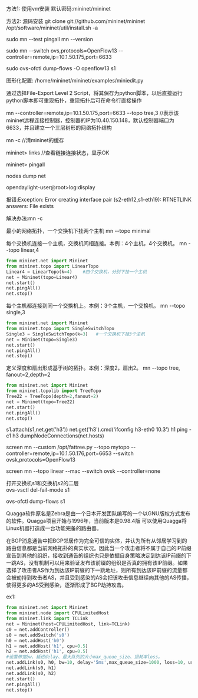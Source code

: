 方法1:
使用vm安装
默认密码:mininet/mininet

方法2:
源码安装
git clone git://github.com/mininet/mininet
/opt/software/mininet/util/install.sh -a

sudo mn --test pingall
mn --version

sudo mn --switch ovs,protocols=OpenFlow13 --controller=remote,ip=10.1.50.175,port=6633

sudo ovs-ofctl dump-flows -O openflow13 s1

图形化配置:
/home/mininet/mininet/examples/miniedit.py

通过选择File-Export Level 2 Script，将其保存为python脚本，以后直接运行python脚本即可重现拓扑，重现拓扑后可在命令行直接操作

mn --controller=remote,ip=10.1.50.175,port=6633 --topo tree,3 
//表示该mininet远程连接控制器，控制器的IP为10.40.150.148，默认控制器端口为6633，并且建立一个三层树形的网络拓扑结构

mn -c
//清mininet的缓存

mininet> links 
//查看链接连接状态，显示OK

mininet> pingall

nodes
dump
net

opendaylight-user@root>log:display

报错:Exception: Error creating interface pair (s2-eth12,s1-eth19): RTNETLINK answers: File exists

解决办法:mn -c

最小的网络拓扑，一个交换机下挂两个主机
mn --topo minimal

每个交换机连接一个主机，交换机间相连接。本例：4个主机，4个交换机。
mn --topo linear,4

```py
from mininet.net import Mininet
from mininet.topo import LinearTopo
Linear4 = LinearTopo(k=4)    #四个交换机，分别下挂一个主机
net = Mininet(topo=Linear4)
net.start()
net.pingAll()
net.stop()
```

每个主机都连接到同一个交换机上。本例：3个主机，一个交换机。
mn --topo single,3
```py
from mininet.net import Mininet
from mininet.topo import SingleSwitchTopo
Single3 = SingleSwitchTopo(k=3)   #一个交换机下挂3个主机
net = Mininet(topo=Single3)
net.start()
net.pingAll()
net.stop()
```

定义深度和扇出形成基于树的拓扑。本例：深度2，扇出2。
mn --topo tree, fanout=2,depth=2
```py
from mininet.net import Mininet
from mininet.topolib import TreeTopo
Tree22 = TreeTopo(depth=2,fanout=2)
net = Mininet(topo=Tree22)
net.start()
net.pingAll()
net.stop()
```

s1.attach(s1,net.get('h3'))
net.get('h3').cmd('ifconfig h3-eth0 10.3')
h1 ping -c1 h3
dumpNodeConnections(net.hosts)


screen mn --custom /opt/fattree.py --topo mytopo --controller=remote,ip=10.1.50.176,port=6653 --switch ovsk,protocols=OpenFlow13


screen mn --topo linear --mac --switch ovsk --controller=none


打开交换机s1和交换机s2的二层                      
ovs-vsctl del-fail-mode s1 

                     
ovs-ofctl dump-flows s1


Quagga软件原名是Zebra是由一个日本开发团队编写的一个以GNU版权方式发布的软件。Quagga项目开始与1996年，当前版本是0.98.4版 可以使用Quagga将Linux机器打造成一台功能完备的路由器。


在BGP消息通告中把BGP邻居作为完全可信的实体，并认为所有从邻居学习到的路由信息都是当前网络拓扑的真实状况。因此当一个攻击者将不属于自己的IP前缀宣告到其他的组织，接收到通告的组织也只是依据自身策略决定到达该IP前缀的下一跳AS，没有机制可以用来验证发布该前缀的组织是否真的拥有该IP前缀。如果选择了攻击者AS作为到达该IP前缀的下一跳地址，则所有到达该IP前缀的流量都会被劫持到攻击者AS，并且受到感染的AS会把该攻击信息继续向其他的AS传播，使得更多的AS受到感染，逐渐形成了BGP劫持攻击。

ex1:
```py
from mininet.net import Mininet
from mininet.node import CPULimitedHost
from mininet.link import TCLink
net = Mininet(host=CPULimitedHost, link=TCLink)
c0 = net.addController()
s0 = net.addSwitch('s0')
h0 = net.addHost('h0')
h1 = net.addHost('h1', cpu=0.5)
h2 = net.addHost('h1', cpu=0.5)
#设置带宽bw、延迟delay、最大队列的大小max_queue_size、损耗率loss。
net.addLink(s0, h0, bw=10, delay='5ms',max_queue_size=1000, loss=10, use_htb=True)
net.addLink(s0, h1)
net.addLink(s0, h2)
net.start()
net.pingAll()
net.stop()
```